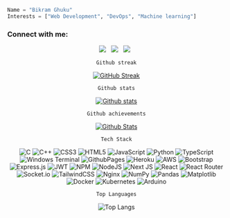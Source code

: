 

```python
Name = "Bikram Ghuku"
Interests = ["Web Development", "DevOps", "Machine learning"]
```
### Connect with me:
<div align=center>

<a href="https://twitter.com/BikramGhuku" alt="@BikramGhuku twitter"><img src="https://img.icons8.com/color/48/000000/twitter--v1.png" ></a> &nbsp;
<a href="https://www.linkedin.com/in/bikram-ghuku-32b952170/" alt="Bikram Ghuku | LinkedIn"><img src="https://img.icons8.com/fluent/48/000000/linkedin.png" ></a> &nbsp;
<a href="https://www.instagram.com/bikramghuku05/" alt="bikramghuku05 | Instagram"><img src="https://img.icons8.com/fluent/48/000000/instagram-new.png" ></a> &nbsp;
</div>
<div align=center>
 
  ```Github streak```
  
[![GitHub Streak](http://github-readme-streak-stats.herokuapp.com?user=Bikram-ghuku&theme=tokyonight&date_format=M%20j%5B%2C%20Y%5D&no-bg=true)](https://git.io/streak-stats)

  ```Github stats```

[![Github stats](https://github-readme-stats.vercel.app/api?username=Bikram-ghuku&count_private=true&icon_color=07a312&hide_border=true&show_icons=true&theme=tokyonight)](https://github.com/DenverCoder1/github-readme-streak-stats)

```Github achievements```
  
  
[![Github Stats](https://github-profile-trophy.vercel.app/?username=bikram-ghuku&theme=tokyonight&columns=9&no-bg=true)](https://github.com/Bikram-ghuku)



```Tech Stack```

![C](https://img.shields.io/badge/c-%2300599C.svg?style=for-the-badge&logo=c&logoColor=white)
![C++](https://img.shields.io/badge/c++-%2300599C.svg?style=for-the-badge&logo=c%2B%2B&logoColor=white) 
![CSS3](https://img.shields.io/badge/css3-%231572B6.svg?style=for-the-badge&logo=css3&logoColor=white) 
![HTML5](https://img.shields.io/badge/html5-%23E34F26.svg?style=for-the-badge&logo=html5&logoColor=white) 
![JavaScript](https://img.shields.io/badge/javascript-%23323330.svg?style=for-the-badge&logo=javascript&logoColor=%23F7DF1E) 
![Python](https://img.shields.io/badge/python-3670A0?style=for-the-badge&logo=python&logoColor=ffdd54) 
![TypeScript](https://img.shields.io/badge/typescript-%23007ACC.svg?style=for-the-badge&logo=typescript&logoColor=white) 
![Windows Terminal](https://img.shields.io/badge/Windows%20Terminal-%234D4D4D.svg?style=for-the-badge&logo=windows-terminal&logoColor=white) 
![GithubPages](https://img.shields.io/badge/github%20pages-121013?style=for-the-badge&logo=github&logoColor=white) 
![Heroku](https://img.shields.io/badge/heroku-%23430098.svg?style=for-the-badge&logo=heroku&logoColor=white) 
![AWS](https://img.shields.io/badge/AWS-%23FF9900.svg?style=for-the-badge&logo=amazon-aws&logoColor=white) 
![Bootstrap](https://img.shields.io/badge/bootstrap-%238511FA.svg?style=for-the-badge&logo=bootstrap&logoColor=white) 
![Express.js](https://img.shields.io/badge/express.js-%23404d59.svg?style=for-the-badge&logo=express&logoColor=%2361DAFB) 
![JWT](https://img.shields.io/badge/JWT-black?style=for-the-badge&logo=JSON%20web%20tokens) 
![NPM](https://img.shields.io/badge/NPM-%23CB3837.svg?style=for-the-badge&logo=npm&logoColor=white) 
![NodeJS](https://img.shields.io/badge/node.js-6DA55F?style=for-the-badge&logo=node.js&logoColor=white) 
![Next JS](https://img.shields.io/badge/Next-black?style=for-the-badge&logo=next.js&logoColor=white) 
![React](https://img.shields.io/badge/react-%2320232a.svg?style=for-the-badge&logo=react&logoColor=%2361DAFB) 
![React Router](https://img.shields.io/badge/React_Router-CA4245?style=for-the-badge&logo=react-router&logoColor=white) 
![Socket.io](https://img.shields.io/badge/Socket.io-black?style=for-the-badge&logo=socket.io&badgeColor=010101) 
![TailwindCSS](https://img.shields.io/badge/tailwindcss-%2338B2AC.svg?style=for-the-badge&logo=tailwind-css&logoColor=white) 
![Nginx](https://img.shields.io/badge/nginx-%23009639.svg?style=for-the-badge&logo=nginx&logoColor=white) 
![NumPy](https://img.shields.io/badge/numpy-%23013243.svg?style=for-the-badge&logo=numpy&logoColor=white) 
![Pandas](https://img.shields.io/badge/pandas-%23150458.svg?style=for-the-badge&logo=pandas&logoColor=white) 
![Matplotlib](https://img.shields.io/badge/Matplotlib-%23ffffff.svg?style=for-the-badge&logo=Matplotlib&logoColor=black) 
![Docker](https://img.shields.io/badge/docker-%230db7ed.svg?style=for-the-badge&logo=docker&logoColor=white)
![Kubernetes](https://img.shields.io/badge/Kubernetes-%326ced5?style=for-the-badge&logo=Kubernetes&logoColor=white)
![Arduino](https://img.shields.io/badge/-Arduino-00979D?style=for-the-badge&logo=Arduino&logoColor=white)

```Top Languages```

![Top Langs](https://github-readme-stats.vercel.app/api/top-langs/?username=Bikram-ghuku&langs_count=5&layout=compact&theme=tokyonight)

</div>
